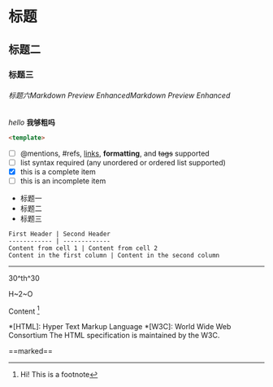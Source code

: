 # 标题
## 标题二
### 标题三
###### 标题六Markdown Preview EnhancedMarkdown Preview Enhanced
*hello*
**我够粗吗**
```html {.line-numbers} {highlight=10}
<template>
```

- [ ] @mentions, #refs, [links](), **formatting**, and <del>tags</del> supported
- [ ] list syntax required (any unordered or ordered list supported)
- [x] this is a complete item
- [ ] this is an incomplete item

* 标题一
* 标题二
* 标题三
~~~
First Header | Second Header
------------ | -------------
Content from cell 1 | Content from cell 2
Content in the first column | Content in the second column
~~~~
***
30^th^30

H~2~O

Content [^1]
[^1]: Hi! This is a footnote

*[HTML]: Hyper Text Markup Language
*[W3C]:  World Wide Web Consortium
The HTML specification
is maintained by the W3C.

==marked==